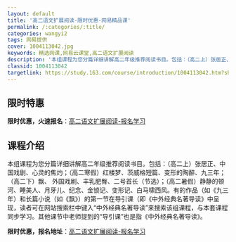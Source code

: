 ```yaml
---
layout: default
title: '高二语文扩展阅读-限时优惠-网易精品课'
permalink: /:categories/:title/
categories: wangyi2
tags: 网易提供
cover: 1004113042.jpg
keywords: 精选网课,网易云课堂,高二语文扩展阅读
description: '本组课程为您分篇详细讲解高二年级推荐阅读书目。包括：（高二上）张居正、中国戏剧、心灵的焦灼；（高二寒假）红楼梦、茨威格短'
classid: 1004113042
targetlink: https://study.163.com/course/introduction/1004113042.htm?share=1&shareId=1025206652&utm_campaign=share&utm_medium=iphoneShare&utm_source=&utm_u=1025206652
---
```


## 限时特惠

**限时优惠，火速报名**：[高二语文扩展阅读-报名学习](https://study.163.com/course/introduction/1004113042.htm?share=1&shareId=1025206652&utm_campaign=share&utm_medium=iphoneShare&utm_source=&utm_u=1025206652)

## 课程介绍

本组课程为您分篇详细讲解高二年级推荐阅读书目。包括：（高二上）张居正、中国戏剧、心灵的焦灼；（高二寒假）红楼梦、茨威格短篇、变形的陶醉、九三年；（高二下）飘、 外国戏剧、丰乳肥臀、二号首长（节选）；（高二暑假）静静的顿河、睡美人、月牙儿、纪念、金锁记、变形记、白马啸西风。有的作品（如《九三年）和长篇小说（如《飘》）的第一节在导引课（即《中外经典名著导读》中呈现，读者可在网站搜索栏中键入“中外经典名著导读”来搜索该组课程，与本套课程同步学习。其他课节中老师提到的“导引课”也是指《中外经典名著导读》。

**限时优惠，报名地址**：[高二语文扩展阅读-报名学习](https://study.163.com/course/introduction/1004113042.htm?share=1&shareId=1025206652&utm_campaign=share&utm_medium=iphoneShare&utm_source=&utm_u=1025206652)


